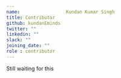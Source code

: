 ```yaml
---
name:                 Kundan Kumar Singh
title: Contributor
github: kundanEminds
twitter: ""
linkedin: ""
slack: ""
joining_date: ""
role : contributor
---
```


Still waiting for this
